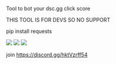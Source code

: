 Tool to bot your dsc.gg click score

THIS TOOL IS FOR DEVS SO NO SUPPORT

pip install requests

<img src="./top1word.jpg">
<img src="./b4.jpg">
<img src="./after.jpg">

join https://discord.gg/hktVzrff54

